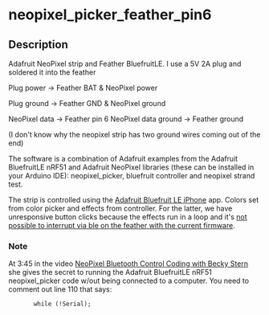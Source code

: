 # neopixel_picker_feather_pin6
## Description
Adafruit NeoPixel strip and Feather BluefruitLE.
I use a 5V 2A plug and soldered it into the feather

Plug power -> Feather BAT
           & NeoPixel power
           
Plug ground -> Feather GND
            & NeoPixel ground
            
NeoPixel data -> Feather pin 6
NeoPixel data ground -> Feather ground

(I don't know why the neopixel strip has two ground wires coming out of the end)

The software is a combination of Adafruit examples from the Adafruit BluefruitLE nRF51 and Adafruit NeoPixel libraries (these can be installed in your Arduino IDE): neopixel_picker, bluefruit controller and neopixel strand test.

The strip is controlled using the [Adafruit Bluefruit LE iPhone](https://itunes.apple.com/us/app/adafruit-bluefruit-le-connect/id830125974?mt=8) app.
Colors set from color picker and effects from controller. For the latter, we have unresponsive button clicks because the effects run in a loop and it's [not possible to interrupt via ble on the feather with the current firmware](http://forums.adafruit.com/viewtopic.php?f=22&t=94685&p=475626&hilit=feather+ble+interrupt#p475626).

### Note
At 3:45 in the video [NeoPixel Bluetooth Control Coding with Becky Stern](https://www.youtube.com/watch?v=Kym6crZF1Pg) she gives the secret to running the Adafruit BluefruitLE nRF51 neopixel_picker code w/out being connected to a computer. You need to comment out line 110 that says:

           while (!Serial);

